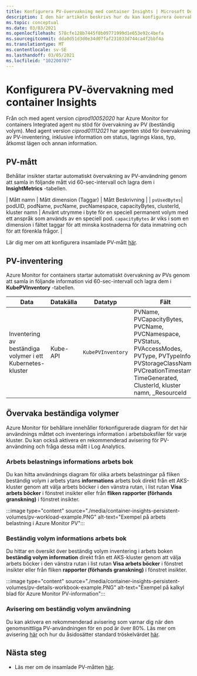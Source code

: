 ```yaml
---
title: Konfigurera PV-övervakning med container Insights | Microsoft Docs
description: I den här artikeln beskrivs hur du kan konfigurera övervakning av Kubernetes-kluster med beständiga volymer med behållar insikter.
ms.topic: conceptual
ms.date: 03/03/2021
ms.openlocfilehash: 578cfe128b7445f8b09771999d1e653e92c4befa
ms.sourcegitcommit: dda0d51d3d0e34d07faf231033d744ca4f2bbf4a
ms.translationtype: MT
ms.contentlocale: sv-SE
ms.lasthandoff: 03/05/2021
ms.locfileid: "102200707"
---
```

# <a name="configure-pv-monitoring-with-container-insights"></a>Konfigurera PV-övervakning med container Insights

Från och med agent version *ciprod10052020* har Azure Monitor for containers Integrated agent nu stöd för övervakning av PV (beständig volym). Med agent version *ciprod01112021* har agenten stöd för övervakning av PV-inventering, inklusive information om status, lagrings klass, typ, åtkomst lägen och annan information.
## <a name="pv-metrics"></a>PV-mått

Behållar insikter startar automatiskt övervakning av PV-användning genom att samla in följande mått vid 60-sec-intervall och lagra dem i **InsightMetrics** -tabellen.

| Mått namn | Mått dimension (Taggar) | Mått Beskrivning | | `pvUsedBytes`| podUID, podName, pvcName, pvcNamespace, capacityBytes, clusterId, kluster namn | Använt utrymme i byte för en speciell permanent volym med ett anspråk som används av en speciell pod. `capacityBytes` är viks i som en dimension i fältet taggar för att minska kostnaderna för data inmatning och för att förenkla frågor. |

Lär dig mer om att konfigurera insamlade PV-mått [här](https://aka.ms/ci/pvconfig).

## <a name="pv-inventory"></a>PV-inventering

Azure Monitor for containers startar automatiskt övervakning av PVs genom att samla in följande information vid 60-sec-intervall och lagra dem i **KubePVInventory** -tabellen.

|Data |Datakälla| Datatyp| Fält|
|-----|-----------|----------|-------|
|Inventering av beständiga volymer i ett Kubernetes-kluster |Kube-API |`KubePVInventory` | PVName, PVCapacityBytes, PVCName, PVCNamespace, PVStatus, PVAccessModes, PVType, PVTypeInfo, PVStorageClassName, PVCreationTimestamp, TimeGenerated, ClusterId, kluster namn, _ResourceId |

## <a name="monitor-persistent-volumes"></a>Övervaka beständiga volymer

Azure Monitor för behållare innehåller förkonfigurerade diagram för det här användnings måttet och inventerings information i arbetsboksfiler för varje kluster. Du kan också aktivera en rekommenderad avisering för PV-användning och fråga dessa mått i Log Analytics.  

### <a name="workload-details-workbook"></a>Arbets belastnings informations arbets bok

Du kan hitta användnings diagram för olika arbets belastningar på fliken beständig volym i arbets ytans **informations** arbets bok direkt från ett AKS-kluster genom att välja arbets böcker i den vänstra rutan, i list rutan **Visa arbets böcker** i fönstret insikter eller från **fliken rapporter (förhands granskning)** i fönstret insikter.


:::image type="content" source="./media/container-insights-persistent-volumes/pv-workload-example.PNG" alt-text="Exempel på arbets belastning i Azure Monitor PV":::

### <a name="persistent-volume-details-workbook"></a>Beständig volym informations arbets bok

Du hittar en översikt över beständig volym inventering i arbets boken **beständig volym information** direkt från ett AKS-kluster genom att välja arbets böcker i den vänstra rutan i list rutan **Visa arbets böcker** i fönstret insikter eller från fliken **rapporter (förhands granskning)** i fönstret insikter.


:::image type="content" source="./media/container-insights-persistent-volumes/pv-details-workbook-example.PNG" alt-text="Exempel på kalkyl blad för Azure Monitor PV-information":::

### <a name="persistent-volume-usage-recommended-alert"></a>Avisering om beständig volym användning
Du kan aktivera en rekommenderad avisering som varnar dig när den genomsnittliga PV-användningen för en pod är över 80%. Läs mer om avisering [här](https://docs.microsoft.com/azure/azure-monitor/insights/container-insights-metric-alerts) och hur du åsidosätter standard tröskelvärdet [här](https://docs.microsoft.com/azure/azure-monitor/insights/container-insights-metric-alerts#configure-alertable-metrics-in-configmaps).
## <a name="next-steps"></a>Nästa steg

- Läs mer om de insamlade PV-måtten [här](./container-insights-agent-config.md).
